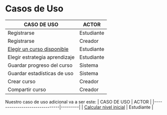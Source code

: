 # Casos de Uso

| CASO DE USO                   | ACTOR   |
|-------------------------------|---------|
| Registrarse                   | Estudiante | 
| Registrarse                   | Creador    |
| [Elegir un curso disponible](./CasoUsoElegirCurso.md)    | Estudiante |
| Elegir estrategia aprendizaje | Estudiante |
| Guardar progreso del curso    | Sistema |
| Guardar estadísticas de uso   | Sistema |
| Crear curso                   | Creador |
| Compartir curso               | Creador |



Nuestro caso de uso adicional va a ser este:
| CASO DE USO                   | ACTOR   |
|-------------------------------|---------|
| [Calcular nivel inicial](./CasoUsoNivelInicial.md)         | Estudiante |


